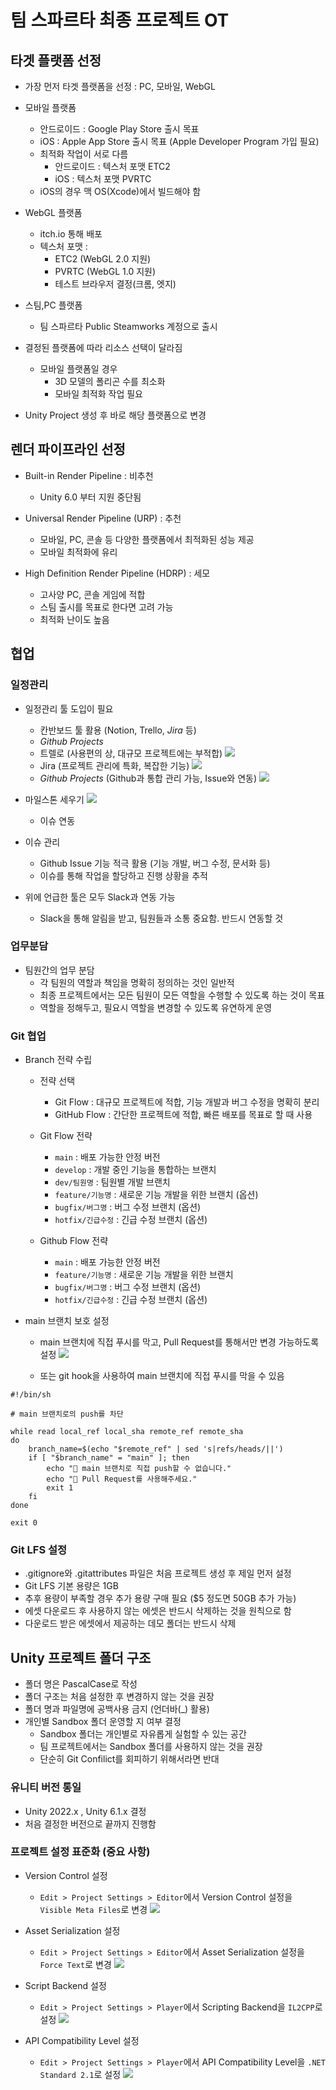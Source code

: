 # 팀 스파르타 최종 프로젝트 OT

## 타겟 플랫폼 선정

- 가장 먼저 타겟 플랫폼을 선정 : PC, 모바일, WebGL
- 모바일 플랫폼
  - 안드로이드 : Google Play Store 출시 목표
  - iOS : Apple App Store 출시 목표 (Apple Developer Program 가입 필요)
  - 최적화 작업이 서로 다름
    - 안드로이드 : 텍스처 포맷 ETC2
    - iOS : 텍스처 포맷 PVRTC
  - iOS의 경우 맥 OS(Xcode)에서 빌드해야 함
    
- WebGL 플랫폼
  - itch.io 통해 배포
  - 텍스처 포맷 : 
    - ETC2 (WebGL 2.0 지원)
    - PVRTC (WebGL 1.0 지원)
    - 테스트 브라우저 결정(크롬, 엣지)

- 스팀,PC 플랫폼
  - 팀 스파르타 Public Steamworks 계정으로 출시

- 결정된 플랫폼에 따라 리소스 선택이 달라짐
    - 모바일 플랫폼일 경우
      - 3D 모델의 폴리곤 수를 최소화
      - 모바일 최적화 작업 필요

- Unity Project 생성 후 바로 해당 플랫폼으로 변경

## 렌더 파이프라인 선정

- Built-in Render Pipeline : 비추천
  - Unity 6.0 부터 지원 중단됨
  
- Universal Render Pipeline (URP) : 추천
  - 모바일, PC, 콘솔 등 다양한 플랫폼에서 최적화된 성능 제공
  - 모바일 최적화에 유리
  
- High Definition Render Pipeline (HDRP) : 세모
  - 고사양 PC, 콘솔 게임에 적합
  - 스팀 출시를 목표로 한다면 고려 가능
  - 최적화 난이도 높음

## 협업

### 일정관리

- 일정관리 툴 도입이 필요
  - 칸반보드 툴 활용 (Notion, Trello, *Jira* 등)
  - *Github Projects*
  - 트렐로 (사용편의 상, 대규모 프로젝트에는 부적합)
  ![](images/2025-06-19-16-49-19.png)
  - Jira (프로젝트 관리에 특화, 복잡한 기능)
  ![](images/2025-06-19-16-51-41.png)
  - *Github Projects* (Github과 통합 관리 가능, Issue와 연동)
  ![](images/2025-06-19-16-53-05.png)

- 마일스톤 세우기
  ![](images/2025-06-19-16-54-28.png)
  - 이슈 연동
  
- 이슈 관리
  - Github Issue 기능 적극 활용 (기능 개발, 버그 수정, 문서화 등)
  - 이슈를 통해 작업을 할당하고 진행 상황을 추적

- 위에 언급한 툴은 모두 Slack과 연동 가능
  - Slack을 통해 알림을 받고, 팀원들과 소통 중요함. 반드시 연동할 것

### 업무분담

- 팀원간의 업무 분담
  - 각 팀원의 역할과 책임을 명확히 정의하는 것인 일반적
  - 최종 프로젝트에서는 모든 팀원이 모든 역할을 수행할 수 있도록 하는 것이 목표
  - 역할을 정해두고, 필요시 역할을 변경할 수 있도록 유연하게 운영

### Git 협업

- Branch 전략 수립
  
  - 전략 선택 
    - Git Flow : 대규모 프로젝트에 적합, 기능 개발과 버그 수정을 명확히 분리
    - GitHub Flow : 간단한 프로젝트에 적합, 빠른 배포를 목표로 할 때 사용

  - Git Flow 전략
    - `main` : 배포 가능한 안정 버전
    - `develop` : 개발 중인 기능을 통합하는 브랜치
    - `dev/팀원명` : 팀원별 개발 브랜치
    - `feature/기능명` : 새로운 기능 개발을 위한 브랜치 (옵션)
    - `bugfix/버그명` : 버그 수정 브랜치 (옵션)
    - `hotfix/긴급수정` : 긴급 수정 브랜치 (옵션)

  - Github Flow 전략
    - `main` : 배포 가능한 안정 버전
    - `feature/기능명` : 새로운 기능 개발을 위한 브랜치
    - `bugfix/버그명` : 버그 수정 브랜치 (옵션)
    - `hotfix/긴급수정` : 긴급 수정 브랜치 (옵션)

- main 브랜치 보호 설정
  - main 브랜치에 직접 푸시를 막고, Pull Request를 통해서만 변경 가능하도록 설정
  ![](images/2025-06-19-17-09-52.png)

  - 또는 git hook을 사용하여 main 브랜치에 직접 푸시를 막을 수 있음
```shell
#!/bin/sh

# main 브랜치로의 push를 차단

while read local_ref local_sha remote_ref remote_sha
do
    branch_name=$(echo "$remote_ref" | sed 's|refs/heads/||')
    if [ "$branch_name" = "main" ]; then
        echo "🚫 main 브랜치로 직접 push할 수 없습니다."
        echo "🔁 Pull Request를 사용해주세요."
        exit 1
    fi
done

exit 0
```

### Git LFS 설정

- .gitignore와 .gitattributes 파일은 처음 프로젝트 생성 후 제일 먼저 설정
- Git LFS 기본 용량은 1GB
- 추후 용량이 부족할 경우 추가 용량 구매 필요 ($5 정도면 50GB 추가 가능)
- 에셋 다운로드 후 사용하지 않는 에셋은 반드시 삭제하는 것을 원칙으로 함
- 다운로드 받은 에셋에서 제공하는 데모 폴더는 반드시 삭제

## Unity 프로젝트 폴더 구조

- 폴더 명은 PascalCase로 작성
- 폴더 구조는 처음 설정한 후 변경하지 않는 것을 권장
- 폴더 명과 파일명에 공백사용 금지 (언더바(_) 활용)
- 개인별 Sandbox 폴더 운영할 지 여부 결정
  - Sandbox 폴더는 개인별로 자유롭게 실험할 수 있는 공간
  - 팀 프로젝트에서는 Sandbox 폴더를 사용하지 않는 것을 권장
  - 단순히 Git Confilict를 회피하기 위해서라면 반대

### 유니티 버전 통일
- Unity 2022.x , Unity 6.1.x 결정
- 처음 결정한 버전으로 끝까지 진행함

### 프로젝트 설정 표준화 (중요 사항)
- Version Control 설정
  - `Edit > Project Settings > Editor`에서 Version Control 설정을 `Visible Meta Files`로 변경
  ![](images/2025-06-19-17-40-02.png)

- Asset Serialization 설정
  - `Edit > Project Settings > Editor`에서 Asset Serialization 설정을 `Force Text`로 변경
  ![](images/2025-06-19-17-40-28.png)

- Script Backend 설정
  - `Edit > Project Settings > Player`에서 Scripting Backend을 `IL2CPP`로 설정
  ![](images/2025-06-19-17-42-57.png)

- API Compatibility Level 설정
  - `Edit > Project Settings > Player`에서 API Compatibility Level을 `.NET Standard 2.1`로 설정
  ![](images/2025-06-19-17-43-28.png)
